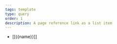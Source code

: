 ```yaml
---
tags: template
type: query
order: 1
description: A page reference link as a list item
---
```


* [[{{name}}]]
